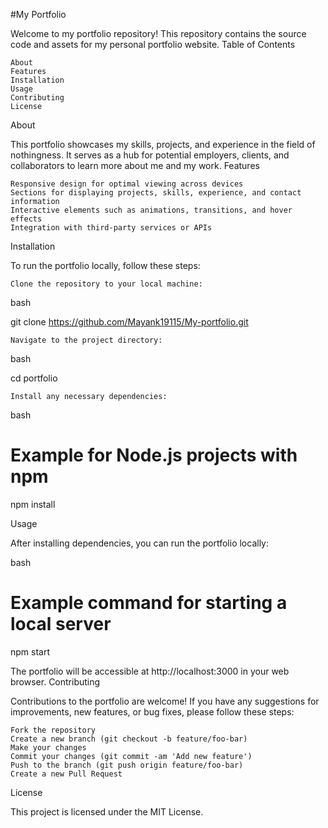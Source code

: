 #My Portfolio

Welcome to my portfolio repository! This repository contains the source code and assets for my personal portfolio website.
Table of Contents

    About
    Features
    Installation
    Usage
    Contributing
    License

About

This portfolio showcases my skills, projects, and experience in the field of nothingness. It serves as a hub for potential employers, clients, and collaborators to learn more about me and my work.
Features

    Responsive design for optimal viewing across devices
    Sections for displaying projects, skills, experience, and contact information
    Interactive elements such as animations, transitions, and hover effects
    Integration with third-party services or APIs 
    
Installation

To run the portfolio locally, follow these steps:

    Clone the repository to your local machine:

bash

git clone https://github.com/Mayank19115/My-portfolio.git

    Navigate to the project directory:

bash

cd portfolio

    Install any necessary dependencies:

bash

# Example for Node.js projects with npm
npm install

Usage

After installing dependencies, you can run the portfolio locally:

bash

# Example command for starting a local server
npm start

The portfolio will be accessible at http://localhost:3000 in your web browser.
Contributing

Contributions to the portfolio are welcome! If you have any suggestions for improvements, new features, or bug fixes, please follow these steps:

    Fork the repository
    Create a new branch (git checkout -b feature/foo-bar)
    Make your changes
    Commit your changes (git commit -am 'Add new feature')
    Push to the branch (git push origin feature/foo-bar)
    Create a new Pull Request

License

This project is licensed under the MIT License.
